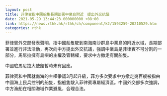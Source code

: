 ```yaml
---
layout: post
title: 菲律賓指中國船隻長期部署中業島附近　提出外交抗議
date: 2021-05-29 13:44:23.000000000 +08:00
link: https://news.rthk.hk/rthk/ch/component/k2/1593259-20210529.htm
categories: rthk
---
```


菲律賓外交部發表聲明，指中國船隻駛到南海南沙群島中業島的附近水域，長期部署並進行非法活動，再次向中方提出外交抗議，強調中業島是菲律賓不可分割的一部分，馬尼拉擁有島嶼的主權及管轄權，要求中方撤走有關船隻。

中國駐馬尼拉大使館暫時未有回應。

菲律賓和中國就南海的主權爭議3月起升級，菲方多次要求中方撤走幾百艘被指由中國海上民兵控制的船隻，指船隻駛入菲律賓專屬經濟區。中國外交部多次強調，中方漁船在相關海域作業避風，合理合法。
